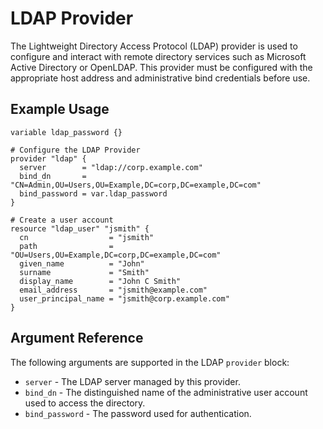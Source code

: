 # LDAP Provider

The Lightweight Directory Access Protocol (LDAP) provider is used to configure and interact with remote directory services such as Microsoft Active Directory or OpenLDAP. This provider must be configured with the appropriate host address and administrative bind credentials before use.

## Example Usage

```hcl
variable ldap_password {}

# Configure the LDAP Provider
provider "ldap" {
  server        = "ldap://corp.example.com"
  bind_dn       = "CN=Admin,OU=Users,OU=Example,DC=corp,DC=example,DC=com"
  bind_password = var.ldap_password
}

# Create a user account
resource "ldap_user" "jsmith" {
  cn                  = "jsmith"
  path                = "OU=Users,OU=Example,DC=corp,DC=example,DC=com"
  given_name          = "John"
  surname             = "Smith"
  display_name        = "John C Smith"
  email_address       = "jsmith@example.com"
  user_principal_name = "jsmith@corp.example.com"
}
```

## Argument Reference

The following arguments are supported in the LDAP ``provider`` block:

* ``server`` - The LDAP server managed by this provider.
* ``bind_dn`` - The distinguished name of the administrative user account used to access the directory.
* ``bind_password`` - The password used for authentication.
